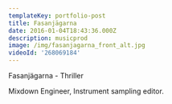 ```yaml
---
templateKey: portfolio-post
title: Fasanjägarna
date: 2016-01-04T18:43:36.000Z
description: musicprod
image: /img/fasanjagarna_front_alt.jpg
videoId: '268069184'
---
```

Fasanjägarna - Thriller

Mixdown Engineer, Instrument sampling editor.
